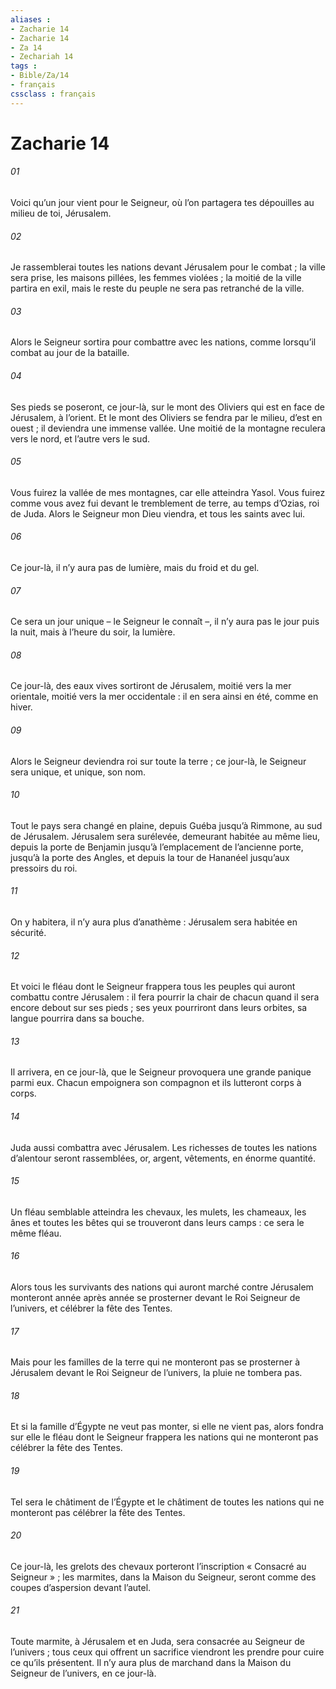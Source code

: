 ```yaml
---
aliases : 
- Zacharie 14
- Zacharie 14
- Za 14
- Zechariah 14
tags : 
- Bible/Za/14
- français
cssclass : français
---
```


# Zacharie 14

###### 01
Voici qu’un jour vient pour le Seigneur, où l’on partagera tes dépouilles au milieu de toi, Jérusalem.
###### 02
Je rassemblerai toutes les nations devant Jérusalem pour le combat ; la ville sera prise, les maisons pillées, les femmes violées ; la moitié de la ville partira en exil, mais le reste du peuple ne sera pas retranché de la ville.
###### 03
Alors le Seigneur sortira pour combattre avec les nations, comme lorsqu’il combat au jour de la bataille.
###### 04
Ses pieds se poseront, ce jour-là, sur le mont des Oliviers qui est en face de Jérusalem, à l’orient. Et le mont des Oliviers se fendra par le milieu, d’est en ouest ; il deviendra une immense vallée. Une moitié de la montagne reculera vers le nord, et l’autre vers le sud.
###### 05
Vous fuirez la vallée de mes montagnes, car elle atteindra Yasol. Vous fuirez comme vous avez fui devant le tremblement de terre, au temps d’Ozias, roi de Juda. Alors le Seigneur mon Dieu viendra, et tous les saints avec lui.
###### 06
Ce jour-là, il n’y aura pas de lumière, mais du froid et du gel.
###### 07
Ce sera un jour unique – le Seigneur le connaît –, il n’y aura pas le jour puis la nuit, mais à l’heure du soir, la lumière.
###### 08
Ce jour-là, des eaux vives sortiront de Jérusalem, moitié vers la mer orientale, moitié vers la mer occidentale : il en sera ainsi en été, comme en hiver.
###### 09
Alors le Seigneur deviendra roi sur toute la terre ; ce jour-là, le Seigneur sera unique, et unique, son nom.
###### 10
Tout le pays sera changé en plaine, depuis Guéba jusqu’à Rimmone, au sud de Jérusalem. Jérusalem sera surélevée, demeurant habitée au même lieu, depuis la porte de Benjamin jusqu’à l’emplacement de l’ancienne porte, jusqu’à la porte des Angles, et depuis la tour de Hananéel jusqu’aux pressoirs du roi.
###### 11
On y habitera, il n’y aura plus d’anathème : Jérusalem sera habitée en sécurité.
###### 12
Et voici le fléau dont le Seigneur frappera tous les peuples qui auront combattu contre Jérusalem : il fera pourrir la chair de chacun quand il sera encore debout sur ses pieds ; ses yeux pourriront dans leurs orbites, sa langue pourrira dans sa bouche.
###### 13
Il arrivera, en ce jour-là, que le Seigneur provoquera une grande panique parmi eux. Chacun empoignera son compagnon et ils lutteront corps à corps.
###### 14
Juda aussi combattra avec Jérusalem. Les richesses de toutes les nations d’alentour seront rassemblées, or, argent, vêtements, en énorme quantité.
###### 15
Un fléau semblable atteindra les chevaux, les mulets, les chameaux, les ânes et toutes les bêtes qui se trouveront dans leurs camps : ce sera le même fléau.
###### 16
Alors tous les survivants des nations qui auront marché contre Jérusalem monteront année après année se prosterner devant le Roi Seigneur de l’univers, et célébrer la fête des Tentes.
###### 17
Mais pour les familles de la terre qui ne monteront pas se prosterner à Jérusalem devant le Roi Seigneur de l’univers, la pluie ne tombera pas.
###### 18
Et si la famille d’Égypte ne veut pas monter, si elle ne vient pas, alors fondra sur elle le fléau dont le Seigneur frappera les nations qui ne monteront pas célébrer la fête des Tentes.
###### 19
Tel sera le châtiment de l’Égypte et le châtiment de toutes les nations qui ne monteront pas célébrer la fête des Tentes.
###### 20
Ce jour-là, les grelots des chevaux porteront l’inscription « Consacré au Seigneur » ; les marmites, dans la Maison du Seigneur, seront comme des coupes d’aspersion devant l’autel.
###### 21
Toute marmite, à Jérusalem et en Juda, sera consacrée au Seigneur de l’univers ; tous ceux qui offrent un sacrifice viendront les prendre pour cuire ce qu’ils présentent. Il n’y aura plus de marchand dans la Maison du Seigneur de l’univers, en ce jour-là.
